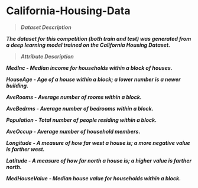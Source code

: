 # California-Housing-Data

> ***Dataset Description***

***The dataset for this competition (both train and test) was generated from a deep learning model trained on the California Housing Dataset.***

> ***Attribute Description***

***MedInc - Median income for households within a block of houses.***

***HouseAge - Age of a house within a block; a lower number is a newer building.***

***AveRooms - Average number of rooms within a block.***

***AveBedrms - Average number of bedrooms within a block.***

***Population - Total number of people residing within a block.***

***AveOccup - Average number of household members.***

***Longitude - A measure of how far west a house is; a more negative value is farther west.***

***Latitude - A measure of how far north a house is; a higher value is farther north.***

***MedHouseValue - Median house value for households within a block.***
